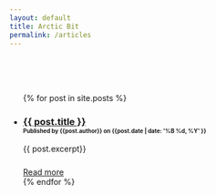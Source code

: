 ```yaml
---
layout: default
title: Arctic Bit
permalink: /articles
---
```


<div class="container" style="margin-top: 80px">
    <div class="row">
        <div class="col s12">
            <ul>
            {% for post in site.posts %}
                <li>
                    <h3>
                        <a href="{{ post.url }}">{{ post.title }}</a>
                        <small style="display: block;font-size: .6em;text-transform:initial">Published by {{post.author}} on {{post.date | date: '%B %d, %Y' }}</small>
                    </h3>
                    <article style="text-align: justify; margin-bottom: 24px">
                        {{ post.excerpt}}
                    </article>
                    <a class="waves-effect waves-light btn-small" href="{{post.url}}">Read more</a>
                </li>
            {% endfor %}
            </ul>
        </div>
    </div>
</div>